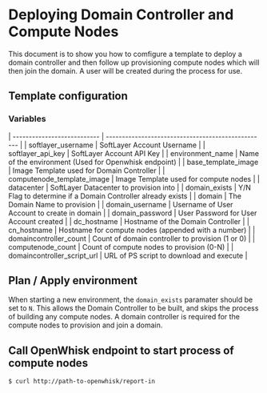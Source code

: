 # Deploying Domain Controller and Compute Nodes

This document is to show you how to comfigure a template to deploy a domain controller and then follow up provisioning compute nodes which will then join the domain. A user will be created during the process for use.

## Template configuration
### Variables
| --------------------------- | -------------------------------------------------- |
| softlayer_username | SoftLayer Account Username |
| softlayer_api_key | SoftLayer Account API Key |
| environment_name | Name of the environment (Used for Openwhisk endpoint) |
| base_template_image | Image Template used for Domain Controller |
| computenode_template_image | Image Template used for compute nodes |
| datacenter | SoftLayer Datacenter to provision into |
| domain_exists | Y/N Flag to determine if a Domain Controller already exists |
| domain | The Domain Name to provision |
| domain_username | Username of User Account to create in domain |
| domain_password | User Password for User Account created |
| dc_hostname | Hostname of the Domain Controller |
| cn_hostname | Hostname for compute nodes (appended with a number) |
| domaincontroller_count | Count of domain controller to provision (1 or 0) |
| computenode_count | Count of compute nodes to provision (0-N) |
| domaincontroller_script_url | URL of PS script to download and execute |

## Plan / Apply environment
When starting a new environment, the `domain_exists` paramater should be set to `N`. This allows the Domain Controller to be built, and skips the process of building any compute nodes. A domain controller is required for the compute nodes to provision and join a domain. 


## Call OpenWhisk endpoint to start process of compute nodes
```shell
$ curl http://path-to-openwhisk/report-in
```
